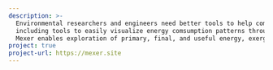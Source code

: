 ```yaml
---
description: >-
  Environmental researchers and engineers need better tools to help combat climate change, 
  including tools to easily visualize energy comsumption patterns throughout an economy. 
  Mexer enables exploration of primary, final, and useful energy, exergy, and materials data across the economy.
project: true
project-url: https://mexer.site
---
```

